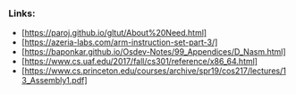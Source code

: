 ### Links:

* [https://paroj.github.io/gltut/About%20Need.html]
* [https://azeria-labs.com/arm-instruction-set-part-3/]
* [https://baponkar.github.io/Osdev-Notes/99_Appendices/D_Nasm.html]
* [https://www.cs.uaf.edu/2017/fall/cs301/reference/x86_64.html]
* [https://www.cs.princeton.edu/courses/archive/spr19/cos217/lectures/13_Assembly1.pdf]
